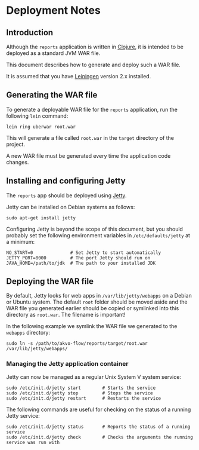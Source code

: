 # Deployment Notes

## Introduction

Although the `reports` application is written in [Clojure](http://clojure.org/), it is intended to be deployed as a standard JVM WAR file.

This document describes how to generate and deploy such a WAR file.

It is assumed that you have [Leiningen](http://leiningen.org/) version 2.x installed.

## Generating the WAR file

To generate a deployable WAR file for the `reports` application, run the following `lein` command:

    lein ring uberwar root.war

This will generate a file called `root.war` in the `target` directory of the project.

A new WAR file must be generated every time the application code changes.

## Installing and configuring Jetty

The `reports` app should be deployed using [Jetty](http://jetty.codehaus.org/jetty/).

Jetty can be installed on Debian systems as follows:

    sudo apt-get install jetty

Configuring Jetty is beyond the scope of this document, but you should probably set the following environment variables in `/etc/defaults/jetty` at a minimum:

    NO_START=0              # Set Jetty to start automatically
    JETTY_PORT=8000         # The port Jetty should run on
    JAVA_HOME=/path/to/jdk  # The path to your installed JDK

## Deploying the WAR file

By default, Jetty looks for web apps in `/var/lib/jetty/webapps` on a Debian or Ubuntu system. The default `root` folder should be moved aside and the WAR file you generated earlier should be copied or symlinked into this directory as `root.war`. The filename is important!

In the following example we symlink the WAR file we generated to the `webapps` directory:

    sudo ln -s /path/to/akvo-flow/reports/target/root.war /var/lib/jetty/webapps/

### Managing the Jetty application container

Jetty can now be managed as a regular Unix System V system service:

    sudo /etc/init.d/jetty start        # Starts the service
    sudo /etc/init.d/jetty stop         # Stops the service
    sudo /etc/init.d/jetty restart      # Restarts the service

The following commands are useful for checking on the status of a running Jetty service:

    sudo /etc/init.d/jetty status       # Reports the status of a running service
    sudo /etc/init.d/jetty check        # Checks the arguments the running service was run with
